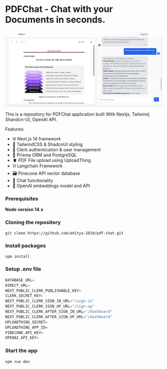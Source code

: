 # PDFChat - Chat with your Documents in seconds.

![PDFChat Main App](./public/pdf-chat-main-interface.png)

This is a repository for PDFChat application built With Nextjs, Tailwind, Shandcn-UI, OpenAI API.

Features:

- 🌐 Next.js 14 framework
- 💅 TailwindCSS & ShadcnUI styling
- 🔐 Clerk authentication & user management
- 💾 Prisma ORM and PostgreSQL
- ⬆️ PDF File upload using UploadThing
- ⛓️ Langchain Framework
- 🗃️ Pinecone API vector database
- 💬 Chat functionality
- 🧠 OpenAI embeddings model and API

### Prerequisites

**Node version 14.x**

### Cloning the repository

```shell
git clone https://github.com/aditya-2010/pdf-chat.git
```

### Install packages

```shell
npm install
```

### Setup .env file

```js
DATABASE_URL=
DIRECT_URL=
NEXT_PUBLIC_CLERK_PUBLISHABLE_KEY=
CLERK_SECRET_KEY=
NEXT_PUBLIC_CLERK_SIGN_IN_URL="/sign-in"
NEXT_PUBLIC_CLERK_SIGN_UP_URL="/sign-up"
NEXT_PUBLIC_CLERK_AFTER_SIGN_IN_URL="/dashboard"
NEXT_PUBLIC_CLERK_AFTER_SIGN_UP_URL="/dashboard"
UPLOADTHING_SECRET=
UPLOADTHING_APP_ID=
PINECONE_API_KEY=
OPENAI_API_KEY=
```

### Start the app

```shell
npm run dev
```
